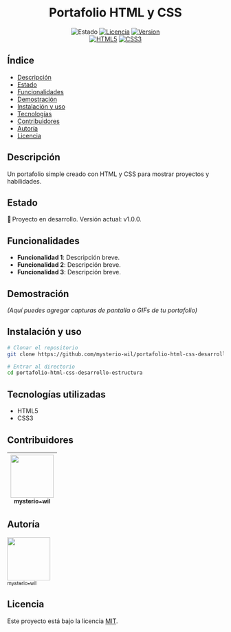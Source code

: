 <h1 align="center">Portafolio HTML y CSS</h1>

<div align="center">
  <!-- Badges de estado, versión, licencia, etc. -->
  <img src="https://img.shields.io/badge/STATUS-En_desarrollo-yellow" alt="Estado">
  <a href="LICENSE"><img src="https://img.shields.io/badge/License-MIT-blue" alt="Licencia"></a>
  <a href="https://github.com/mysterio-wil/portafolio-html-css-desarrollo-estructura/releases" target="_blank" rel="noreferrer noopener nofollow"><img src="https://img.shields.io/badge/version-1.0.0-green" alt="Version"></a>
</div>

<div align="center">
  <!-- Badges de tecnologías -->
  <a href="https://developer.mozilla.org/es/docs/Web/HTML" target="_blank" rel="noreferrer noopener nofollow"><img src="https://img.shields.io/badge/HTML5-E34F26?style=for-the-badge&logo=html5&logoColor=white" alt="HTML5"></a>
  <a href="https://developer.mozilla.org/es/docs/Web/CSS" target="_blank" rel="noreferrer noopener nofollow"><img src="https://img.shields.io/badge/CSS3-1572B6?style=for-the-badge&logo=css3&logoColor=white" alt="CSS3"></a>
</div>

## Índice
* [Descripción](#descripción)
* [Estado](#estado)
* [Funcionalidades](#funcionalidades)
* [Demostración](#demostración)
* [Instalación y uso](#instalación-y-uso)
* [Tecnologías](#tecnologías)
* [Contribuidores](#contribuidores)
* [Autoría](#autoría)
* [Licencia](#licencia)

##  Descripción
Un portafolio simple creado con HTML y CSS para mostrar proyectos y habilidades.

##  Estado
:construction: Proyecto en desarrollo. Versión actual: v1.0.0.

##  Funcionalidades
- **Funcionalidad 1**: Descripción breve.
- **Funcionalidad 2**: Descripción breve.
- **Funcionalidad 3**: Descripción breve.

##  Demostración
_(Aquí puedes agregar capturas de pantalla o GIFs de tu portafolio)_

##  Instalación y uso
```bash
# Clonar el repositorio
git clone https://github.com/mysterio-wil/portafolio-html-css-desarrollo-estructura.git

# Entrar al directorio
cd portafolio-html-css-desarrollo-estructura
```

##  Tecnologías utilizadas
- HTML5
- CSS3

##  Contribuidores
| [<img src="https://github.com/mysterio-wil.png" width="100"><br><sub>mysterio-wil</sub>](https://github.com/mysterio-wil) |
|:--:|

##  Autoría
[<img src="https://github.com/mysterio-wil.png" width="100"><br><sub>mysterio-wil</sub>](https://github.com/mysterio-wil)

##  Licencia
Este proyecto está bajo la licencia [MIT](LICENSE).
